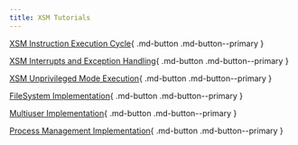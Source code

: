 ```yaml
---
title: XSM Tutorials
---
```



[XSM Instruction Execution Cycle](./xsm-instruction-cycle.md){ .md-button .md-button--primary }

[XSM Interrupts and Exception Handling](./xsm-interrupts-tutorial.md){ .md-button .md-button--primary }

[XSM Unprivileged Mode Execution](./xsm-unprivileged-tutorial.md){ .md-button .md-button--primary }

[FileSystem Implementation](./filesystem-implementation.md){ .md-button .md-button--primary }

[Multiuser Implementation](./multiuser-implementation.md){ .md-button .md-button--primary }

[Process Management Implementation](./process-management-implementation.md){ .md-button .md-button--primary }
